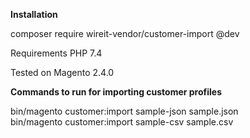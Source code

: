 <b>Installation</b>

composer require wireit-vendor/customer-import @dev

Requirements
PHP 7.4

Tested on
Magento 2.4.0

<b>Commands to run for importing customer profiles</b>

bin/magento customer:import sample-json sample.json <br>
bin/magento customer:import sample-csv sample.csv
